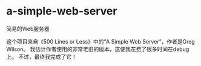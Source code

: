 # a-simple-web-server
简易的Web服务器

这个项目来自《500 Lines or Less》中的“A Simple Web Server”，作者是Greg Wilson。
我估计作者使用的非常老旧的版本，这使我花费了很多时间在debug上。
不过，最终我完成了它！
